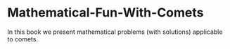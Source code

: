 # Mathematical-Fun-With-Comets
In this book we present mathematical problems (with solutions) applicable to comets.
